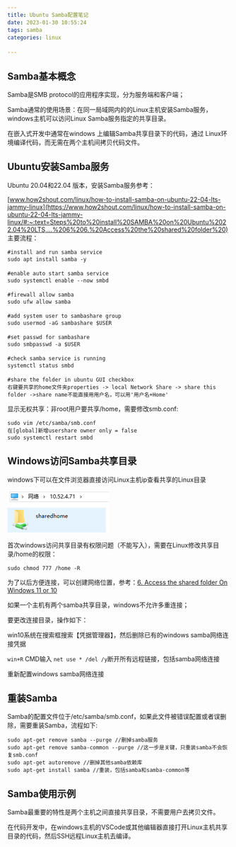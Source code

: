 ```yaml
---
title: Ubuntu Samba配置笔记
date: 2023-01-30 10:55:24
tags: samba
categories: linux

---
```


## Samba基本概念

Samba是SMB protocol的应用程序实现，分为服务端和客户端；

Samba通常的使用场景：在同一局域网内的的Linux主机安装Samba服务，windows主机可以访问Linux Samba服务指定的共享目录。

在嵌入式开发中通常在windows 上编辑Samba共享目录下的代码，通过 Linux环境编译代码，而无需在两个主机间拷贝代码文件。

## Ubuntu安装Samba服务

Ubuntu 20.04和22.04 版本，安装Samba服务参考：

[www.how2shout.com/linux/how-to-install-samba-on-ubuntu-22-04-lts-jammy-linux](https://www.how2shout.com/linux/how-to-install-samba-on-ubuntu-22-04-lts-jammy-linux/#:~:text=Steps%20to%20install%20SAMBA%20on%20Ubuntu%2022.04%20LTS,...%206%206.%20Access%20the%20shared%20folder%20)
主要流程：

```
#install and run samba service
sudo apt install samba -y

#enable auto start samba service
sudo systemctl enable --now smbd

#firewall allow samba
sudo ufw allow samba

#add system user to sambashare group
sudo usermod -aG sambashare $USER

#set passwd for sambashare
sudo smbpasswd -a $USER

#check samba service is running
systemctl status smbd

#share the folder in ubuntu GUI checkbox
右键要共享的home文件夹properties -> local Network Share -> share this folder ->share name不能直接用用户名，可以用'用户名+Home'
```

显示无权共享：非root用户要共享/home，需要修改smb.conf:

```
sudo vim /etc/samba/smb.conf
在[global]新增usershare owner only = false
sudo systemctl restart smbd
```



## Windows访问Samba共享目录

windows下可以在文件浏览器直接访问Linux主机ip查看共享的Linux目录

![image-20230130110305978](https://raw.githubusercontent.com/cursorhu/blog-images-on-picgo/master/images/202301301103020.png)

首次windows访问共享目录有权限问题（不能写入），需要在Linux修改共享目录/home的权限：

```
sudo chmod 777 /home -R 
```

为了以后方便连接，可以创建网络位置，参考：[6. Access the shared folder On Windows 11 or 10](www.how2shout.com/linux/how-to-install-samba-on-ubuntu-22-04-lts-jammy-linux)

如果一个主机有两个samba共享目录，windows不允许多重连接；

要更改连接目录，操作如下：

win10系统在搜索框搜索【凭据管理器】，然后删除已有的windows samba网络连接凭据

`win+R` CMD输入 `net use * /del /y`断开所有远程链接，包括samba网络连接

重新配置windows samba网络连接

## 重装Samba

Samba的配置文件位于/etc/samba/smb.conf，如果此文件被错误配置或者误删除，需要重装Samba，流程如下:

```
sudo apt-get remove samba --purge //删掉samba服务
sudo apt-get remove samba-common --purge //这一步是关键，只重装samba不会恢复smb.conf
sudo apt-get autoremove //删掉其他samba依赖库
sudo apt-get install samba //重装，包括samba和samba-common等
```

## Samba使用示例

Samba最重要的特性是两个主机之间直接共享目录，不需要用户去拷贝文件。

在代码开发中，在windows主机的VSCode或其他编辑器直接打开Linux主机共享目录的代码，然后SSH远程Linux主机去编译。
